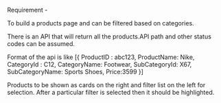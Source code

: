 Requirement -

To build a products page and can be filtered based on categories.

There is an API that will return all the products.API path and other status codes can be assumed.

Format of the api is like
[{
ProductID : abc123,
ProductName: Nike,
CategoryId : C12,
CategoryName: Footwear,
SubCategoryId: X67,
SubCategoryName: Sports Shoes,
Price:3599
}]

Products to be shown as cards on the right and filter list on the left for selection. After a particular filter is selected then it should be highlighted.

